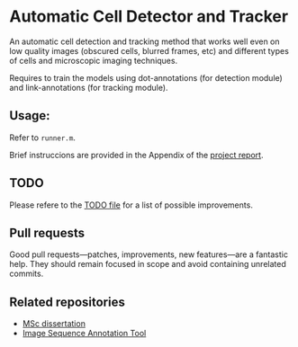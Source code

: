 Automatic Cell Detector and Tracker
=============

An automatic cell detection and tracking method that works well even on low quality images (obscured cells, blurred frames, etc) and different types of cells and microscopic imaging techniques.

Requires to train the models using dot-annotations (for detection module) and link-annotations (for tracking module).

## Usage:

Refer to `runner.m`.

Brief instruccions are provided in the Appendix of the [project report](https://github.com/pedrokost/cell_tracking_msc_report).

## TODO

Please refere to the [TODO file](TODO) for a list of possible improvements. 

## Pull requests

Good pull requests—patches, improvements, new features—are a fantastic help. They should remain focused in scope and avoid containing unrelated commits.

## Related repositories

* [MSc dissertation](https://github.com/pedrokost/cell_tracking_msc_report)
* [Image Sequence Annotation Tool](https://github.com/pedrokost/cell_annotator)